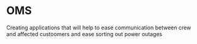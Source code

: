 # OMS
Creating applications that will help to ease communication between crew and affected custoomers and ease sorting out power outages
